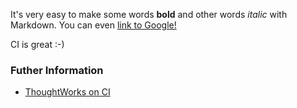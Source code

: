 It's very easy to make some words **bold** and other words *italic* with Markdown. You can even [link to Google!](http://google.com)

CI is great :-)
### Futher Information
* [ThoughtWorks on CI](https://www.thoughtworks.com/continuous-integration)

